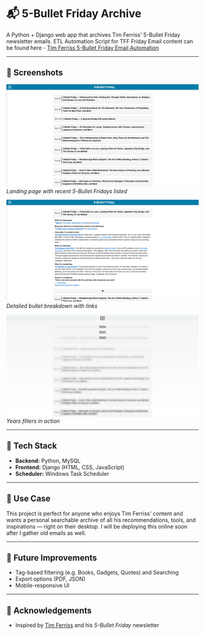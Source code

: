 # 📬 5-Bullet Friday Archive

A Python + Django web app that archives Tim Ferriss' 5-Bullet Friday newsletter emails. ETL Automation Script for TFF Friday Email content can be found here - [Tim Ferriss 5-Bullet Friday Email Automation](https://github.com/vatsal2297/TimFerrissFridayAutomation)

---

## 📸 Screenshots

<!-- Replace with correct paths once screenshots are uploaded -->
![Screenshot 1](screenshots/TFF-Landing-Page.png)  
*Landing page with recent 5-Bullet Fridays listed*

![Screenshot 2](screenshots/TFF-Bullets-Selection.png)  
*Detailed bullet breakdown with links*

![Screenshot 3](screenshots/TFF-Years-filter.png)  
*Years filters in action*

---

## 🧱 Tech Stack

- **Backend:** Python, MySQL  
- **Frontend:** Django (HTML, CSS, JavaScript)  
- **Scheduler:** Windows Task Scheduler  

---

## 🎯 Use Case

This project is perfect for anyone who enjoys Tim Ferriss' content and wants a personal searchable archive of all his recommendations, tools, and inspirations — right on their desktop. I will be deploying this online soon after I gather old emails as well.

---

## 📝 Future Improvements

- Tag-based filtering (e.g. Books, Gadgets, Quotes) and Searching   
- Export options (PDF, JSON)  
- Mobile-responsive UI

---

## 🙌 Acknowledgements

- Inspired by [Tim Ferriss](https://tim.blog/) and his *5-Bullet Friday* newsletter  
